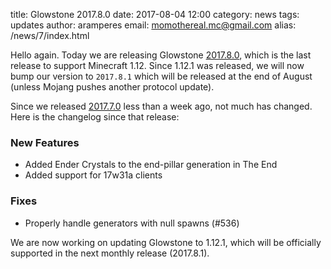 title: Glowstone 2017.8.0
date: 2017-08-04 12:00
category: news
tags: updates
author: aramperes
email: momothereal.mc@gmail.com
alias: /news/7/index.html

Hello again. Today we are releasing Glowstone [2017.8.0](https://github.com/GlowstoneMC/Glowstone/releases/tag/2017.8.0), which is the last release to support Minecraft 1.12. Since 1.12.1 was released, we will now bump our version to `2017.8.1` which will be released at the end of August (unless Mojang pushes another protocol update).

Since we released [2017.7.0](/news/glowstone-201770/) less than a week ago, not much has changed. Here is the changelog since that release:

### New Features
 - Added Ender Crystals to the end-pillar generation in The End
 - Added support for 17w31a clients

### Fixes
 - Properly handle generators with null spawns (#536)

We are now working on updating Glowstone to 1.12.1, which will be officially supported in the next monthly release (2017.8.1).
